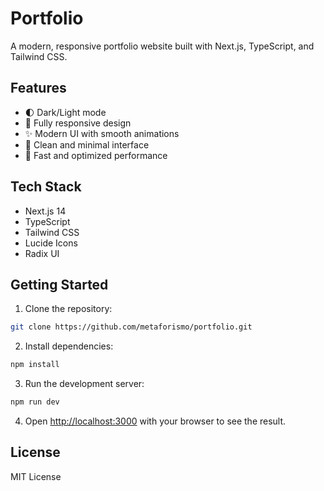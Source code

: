 # Portfolio

A modern, responsive portfolio website built with Next.js, TypeScript, and Tailwind CSS.

## Features

- 🌓 Dark/Light mode
- 📱 Fully responsive design
- ✨ Modern UI with smooth animations
- 🎨 Clean and minimal interface
- 🚀 Fast and optimized performance

## Tech Stack

- Next.js 14
- TypeScript
- Tailwind CSS
- Lucide Icons
- Radix UI

## Getting Started

1. Clone the repository:
```bash
git clone https://github.com/metaforismo/portfolio.git
```

2. Install dependencies:
```bash
npm install
```

3. Run the development server:
```bash
npm run dev
```

4. Open [http://localhost:3000](http://localhost:3000) with your browser to see the result.

## License

MIT License
